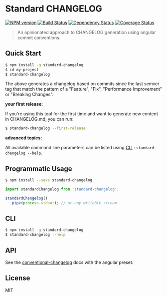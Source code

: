 # Standard CHANGELOG

[![NPM version][npm-image]][npm-url] [![Build Status][travis-image]][travis-url] [![Dependency Status][daviddm-image]][daviddm-url] [![Coverage Status][coverage-image]][coverage-url]

> An opinionated approach to CHANGELOG generation using angular commit conventions.

## Quick Start

```sh
$ npm install -g standard-changelog
$ cd my-project
$ standard-changelog
```

The above generates a changelog based on commits since the last semver tag that match the pattern of a "Feature", "Fix", "Performance Improvement" or "Breaking Changes".

**your first release:**

If you're using this tool for the first time and want to generate new content in CHANGELOG.md, you can run:

```sh
$ standard-changelog --first-release
```

**advanced topics:**

All available command line parameters can be listed using [CLI](#cli) : `standard-changelog --help`.

## Programmatic Usage

```sh
$ npm install --save standard-changelog
```

```js
import standardChangelog from 'standard-changelog';

standardChangelog()
  .pipe(process.stdout); // or any writable stream
```

## CLI

```sh
$ npm install -g standard-changelog
$ standard-changelog --help
```

## API

See the [conventional-changelog](https://github.com/nholuongut/conventional-changelog) docs with the angular preset.

## License

MIT

[npm-image]: https://badge.fury.io/js/standard-changelog.svg
[npm-url]: https://npmjs.org/package/standard-changelog
[travis-image]: https://travis-ci.org/conventional-changelog/standard-changelog.svg?branch=master
[travis-url]: https://travis-ci.org/conventional-changelog/standard-changelog
[daviddm-image]: https://david-dm.org/conventional-changelog/standard-changelog.svg?theme=shields.io
[daviddm-url]: https://david-dm.org/conventional-changelog/standard-changelog
[coverage-image]: https://coveralls.io/repos/github/nholuongut/conventional-changelog/badge.svg?branch=master
[coverage-url]: https://coveralls.io/github/nholuongut/conventional-changelog?branch=master
